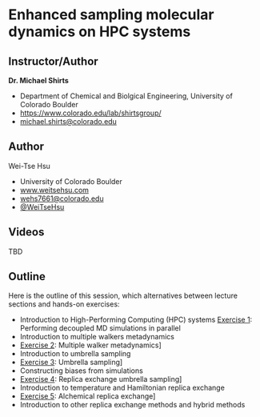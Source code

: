 Enhanced sampling molecular dynamics on HPC systems
===================================================
## Instructor/Author

**Dr. Michael Shirts**
- Department of Chemical and Biolgical Engineering, University of Colorado Boulder
- https://www.colorado.edu/lab/shirtsgroup/
- michael.shirts@colorado.edu

## Author
Wei-Tse Hsu
- University of Colorado Boulder
- www.weitsehsu.com
- wehs7661@colorado.edu
- [@WeiTseHsu](https://twitter.com/WeiTseHsu)

## Videos

TBD

## Outline
Here is the outline of this session, which alternatives between lecture sections and hands-on exercises:
- Introduction to High-Performing Computing (HPC) systems 
  [Exercise 1](https://github.com/icomse/6th_workshop_advanced_sampling/tree/main/Wednesday/Exercise_1): Performing decoupled MD simulations in parallel
- Introduction to multiple walkers metadynamics
- [Exercise 2](https://github.com/icomse/6th_workshop_advanced_sampling/tree/main/Wednesday/Exercise_2): Multiple walker metadynamics]
- Introduction to umbrella sampling 
- [Exercise 3](https://github.com/icomse/6th_workshop_advanced_sampling/tree/main/Wednesday/Exercise_3): Umbrella sampling]
- Constructing biases from simulations
- [Exercise 4](https://github.com/icomse/6th_workshop_advanced_sampling/tree/main/Wednesday/Exercise_4): Replica exchange umbrella sampling]
- Introduction to temperature and Hamiltonian replica exchange
- [Exercise 5](https://github.com/icomse/6th_workshop_advanced_sampling/tree/main/Wednesday/Exercise_5): Alchemical replica exchange]
- Introduction to other replica exchange methods and hybrid methods

